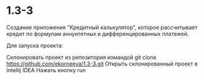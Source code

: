 # 1.3-3
Создание приложения "Кредитный калькулятор", которое рассчитывает кредит по формулам аннуитетных и дифференцированных платежей.   

Для запуска проекта:

Склонировать проект из репозитория командой
git clone https://github.com/ekorneeva/1.3-3.git
Открыть склонированный проект в Intellij IDEA
Нажать кнопку run
